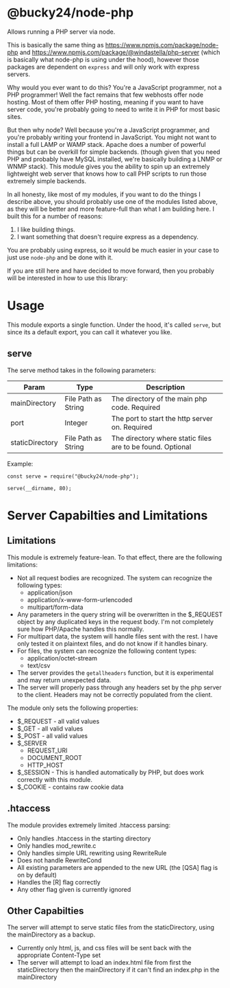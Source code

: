 # @bucky24/node-php
Allows running a PHP server via node.

This is basically the same thing as https://www.npmjs.com/package/node-php and https://www.npmjs.com/package/@windastella/php-server (which is basically what node-php is using under the hood), however those packages are dependent on `express` and will only work with express servers.

Why would you ever want to do this? You're a JavaScript programmer, not a PHP programmer! Well the fact remains that few webhosts offer node hosting. Most of them offer PHP hosting, meaning if you want to have server code, you're probably going to need to write it in PHP for most basic sites.

But then why node? Well because you're a JavaScript programmer, and you're probably writing your frontend in JavaScript. You might not want to install a full LAMP or WAMP stack. Apache does a number of powerful things but can be overkill for simple backends. (though given that you need PHP and probably have MySQL installed, we're basically building a LNMP or WNMP stack). This module gives you the ability to spin up an extremely lightweight web server that knows how to call PHP scripts to run those extremely simple backends.

In all honesty, like most of my modules, if you want to do the things I describe above, you should probably use one of the modules listed above, as they will be better and more feature-full than what I am building here. I built this for a number of reasons:

1) I like building things.
2) I want something that doesn't require express as a dependency.

You are probably using express, so it would be much easier in your case to just use `node-php` and be done with it.

If you are still here and have decided to move forward, then you probably will be interested in how to use this library:

# Usage

This module exports a single function. Under the hood, it's called `serve`, but since its a default export, you can call it whatever you like.

## serve

The serve method takes in the following parameters:

| Param | Type | Description |
|---|---|---|
| mainDirectory | File Path as String | The directory of the main php code. Required |
| port | Integer | The port to start the http server on. Required |
| staticDirectory | File Path as String | The directory where static files are to be found. Optional |

Example:

```
const serve = require("@bucky24/node-php");

serve(__dirname, 80);
```

# Server Capabilties and Limitations
## Limitations
This module is extremely feature-lean. To that effect, there are the following limitations:

* Not all request bodies are recognized. The system can recognize the following types:
    * application/json
    * application/x-www-form-urlencoded
    * multipart/form-data
* Any parameters in the query string will be overwritten in the $_REQUEST object by any duplicated keys in the request body. I'm not completely sure how PHP/Apache handles this normally.
* For multipart data, the system will handle files sent with the rest. I have only tested it on plaintext files, and do not know if it handles binary.
* For files, the system can recognize the following content types:
    * application/octet-stream
    * text/csv
* The server provides the `getallheaders` function, but it is experimental and may return unexpected data.
* The server will properly pass through any headers set by the php server to the client. Headers may not be correctly populated from the client.

The module only sets the following properties:

* $_REQUEST - all valid values
* $_GET - all valid values
* $_POST - all valid values
* $_SERVER
    * REQUEST_URI
    * DOCUMENT_ROOT
    * HTTP_HOST
* $_SESSION - This is handled automatically by PHP, but does work correctly with this module.
* $_COOKIE - contains raw cookie data

## .htaccess
The module provides extremely limited .htaccess parsing:

* Only handles .htaccess in the starting directory
* Only handles mod_rewrite.c
* Only handles simple URL rewriting using RewriteRule
* Does not handle RewriteCond
* All existing parameters are appended to the new URL (the [QSA] flag is on by default)
* Handles the [R] flag correctly
* Any other flag given is currently ignored

## Other Capabilties

The server will attempt to serve static files from the staticDirectory, using the mainDirectory as a backup.

* Currently only html, js, and css files will be sent back with the appropriate Content-Type set
* The server will attempt to load an index.html file from first the staticDirectory then the mainDirectory if it can't find an index.php in the mainDirectory